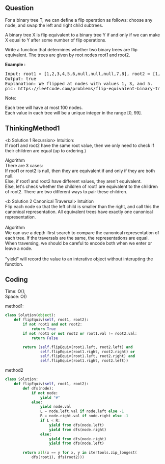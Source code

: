## Question
For a binary tree T, we can define a flip operation as follows: choose any node, and swap the left and right child subtrees.<br>

A binary tree X is flip equivalent to a binary tree Y if and only if we can make X equal to Y after some number of flip operations.<br>

Write a function that determines whether two binary trees are flip equivalent.  The trees are given by root nodes root1 and root2.

**Example :**   
<pre>
Input: root1 = [1,2,3,4,5,6,null,null,null,7,8], root2 = [1,3,2,null,6,4,5,null,null,null,null,8,7]
Output: true
Explanation: We flipped at nodes with values 1, 3, and 5.
pic: https://leetcode.com/problems/flip-equivalent-binary-trees/
</pre>

Note:<br>

Each tree will have at most 100 nodes.<br>
Each value in each tree will be a unique integer in the range [0, 99].

## ThinkingMethod1
<b Solution 1 Recursion>
Intuition:<br>
If root1 and root2 have the same root value, then we only need to check if their children are equal (up to ordering.)<br>

Algorithm<br>
There are 3 cases:<br>
If root1 or root2 is null, then they are equivalent if and only if they are both null.<br>
Else, if root1 and root2 have different values, they aren't equivalent.<br>
Else, let's check whether the children of root1 are equivalent to the children of root2. There are two different ways to pair these children.

<b Solution 2 Canonical Traversal>
Intuition<br>
Flip each node so that the left child is smaller than the right, and call this the canonical representation. All equivalent trees have exactly one canonical representation.<br>
<br>
Algorithm<br>
We can use a depth-first search to compare the canonical representation of each tree. If the traversals are the same, the representations are equal.<br>
When traversing, we should be careful to encode both when we enter or leave a node.<br>
<br>
"yield" will record the value to an interative object without interupting the function.

## Coding
Time: O(); </br>
Space: O()<br>

method1:
```python
class Solution(object):
    def flipEquiv(self, root1, root2):
        if not root1 and not root2:
            return True
        if not root1 or not root2 or root1.val != root2.val:
            return False

        return (self.flipEquiv(root1.left, root2.left) and
                self.flipEquiv(root1.right, root2.right) or
                self.flipEquiv(root1.left, root2.right) and
                self.flipEquiv(root1.right, root2.left))
```

method2
```python
class Solution:
    def flipEquiv(self, root1, root2):
        def dfs(node):
            if not node:
                yield "#"
            else:
                yield node.val
                L = node.left.val if node.left else -1
                R = node.right.val if node.right else -1
                if L < R:
                    yield from dfs(node.left)
                    yield from dfs(node.right)
                else:
                    yield from dfs(node.right)
                    yield from dfs(node.left)
                
        return all(x == y for x, y in itertools.zip_longest(
            dfs(root1), dfs(root2)))
```